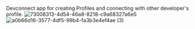 Devconnect app for creating Profiles and connecting with other developer's profile.
![73008313-4d54-46a8-8218-c9a68327a6e5](https://user-images.githubusercontent.com/46092815/160403036-d19d508d-8f1a-44b3-a207-64b4577b64f4.jpg)
![a0b66d16-3577-4df5-99b4-fa3b3e4ef4ae (3)](https://user-images.githubusercontent.com/46092815/160402812-f82a5409-f4b6-45af-b7ba-1163e7e008e6.jpg)
